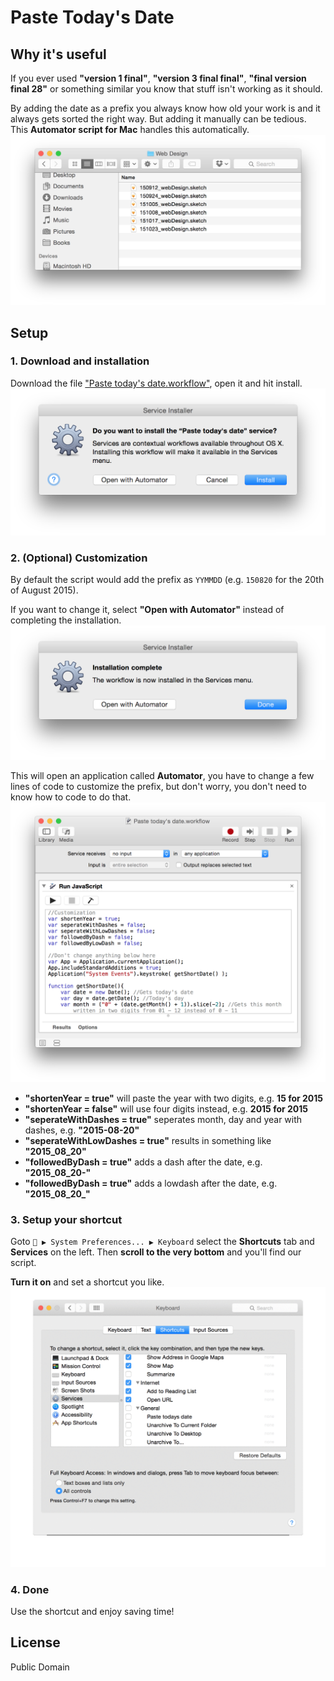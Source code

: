 # Paste Today's Date
## Why it's useful
If you ever used **"version 1 final"**, **"version 3 final final"**, **"final version final 28"** or something similar you know that stuff isn't working as it should.

By adding the date as a prefix you always know how old your work is and it always gets sorted the right way. But adding it manually can be tedious. This **Automator script for Mac** handles this automatically.
![Proper naming example](assets/gains.png)

## Setup
### 1. Download and installation
Download the file ["Paste today's date.workflow"](), open it and hit install.
![Installation](assets/install_service.png)

### 2. (Optional) Customization
By default the script would add the prefix as `YYMMDD` (e.g. `150820` for the 20th of August 2015).


If you want to change it, select **"Open with Automator"** instead of completing the installation.
![Installation complete](assets/customize_prefix.png)

This will open an application called **Automator**, you have to change a few lines of code to customize the prefix, but don't worry, you don't need to know how to code to do that.
![Customize your prefix](assets/customize_prefix2.png)

- **"shortenYear = true"** will paste the year with two digits, e.g. **15 for 2015**
- **"shortenYear = false"** will use four digits instead, e.g. **2015 for 2015**
- **"seperateWithDashes = true"** seperates month, day and year with dashes, e.g. **"2015-08-20"**
- **"seperateWithLowDashes = true"** results in something like **"2015_08_20"**
- **"followedByDash = true"** adds a dash after the date, e.g. **"2015_08_20-"**
- **"followedByDash = true"** adds a lowdash after the date, e.g. **"2015_08_20_"**

### 3. Setup your shortcut
Goto ` ▶ System Preferences... ▶ Keyboard` select the **Shortcuts** tab and **Services** on the left. Then **scroll to the very bottom** and you'll find our script. 

**Turn it on** and set a shortcut you like.
![Edit Shortcut](assets/add_shortcut.gif)

### 4. Done
Use the shortcut and enjoy saving time!

## License
Public Domain